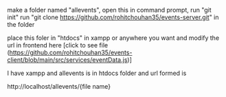 make a folder named "allevents", open this in command prompt, run "git init"
run "git clone https://github.com/rohitchouhan35/events-server.git" in the folder

place this foler in "htdocs" in xampp or anywhere you want and modify the url in frontend here [click to see file (https://github.com/rohitchouhan35/events-client/blob/main/src/services/eventData.js)]

I have xampp and allevents is in htdocs folder and url formed is 

http://localhost/allevents/{file name}
